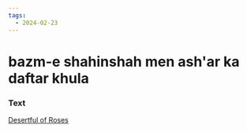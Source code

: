 ```yaml
---
tags:
  - 2024-02-23
---
```

# bazm-e shahinshah men ash'ar ka daftar khula

### Text
[Desertful of Roses](https://franpritchett.com/00ghalib/014/index_014.html)

